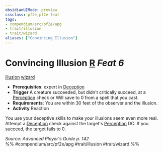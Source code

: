 ```yaml
---
obsidianUIMode: preview
cssclass: pf2e,pf2e-feat
tags:
- compendium/src/pf2e/apg
- trait/illusion
- trait/wizard
aliases: ["Convincing Illusion"]
---
```

# Convincing Illusion  [R](/rules/core-rulebook/chapter-9-playing-the-game.md#Actions "Reaction") *Feat 6*  
[illusion](/rules/traits/illusion.md)  [wizard](/rules/traits/wizard.md)  

- **Prerequisites**: expert in [Deception](/compendium/skills.md#Deception)
- **Trigger** A creature succeeded, but didn't critically succeed, at a [Perception](/compendium/skills.md#Perception) check or Will save to 0 from a spell that you cast.
- **Requirements**: You are within 30 feet of the observer and the illusion.
- **Activity** Reaction

You use your deceptive skills to make your illusions seem even more real. Attempt a [Deception](/compendium/skills.md#Deception) check against the target's [Perception](/compendium/skills.md#Perception) DC. If you succeed, the target fails to 0.

*Source: Advanced Player's Guide p. 142*  
%% #compendium/src/pf2e/apg #trait/illusion #trait/wizard %%
